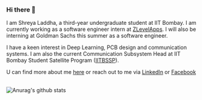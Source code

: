 ### Hi there 👋

I am Shreya Laddha, a third-year undergraduate student at IIT Bombay. I am currently working as a software engineer intern at [ZLevelApps](https://zlevelapps.com/). I will also be interning at Goldman Sachs this summer as a software engineer. 

I have a keen interest in Deep Learning, PCB design and communication systems. I am also the current Communication Subsystem Head at IIT Bombay Student Satellite Program ([IITBSSP](https://www.aero.iitb.ac.in/satlab/)).

U can find more about me [here](https://laddhashreya2000.github.io/) or reach out to me via [LinkedIn](https://www.linkedin.com/in/shreya-laddha/) or [Facebook](https://www.facebook.com/shreya.laddha.779)
<br/><br/>
<!--
**laddhashreya2000/laddhashreya2000** is a ✨ _special_ ✨ repository because its `README.md` (this file) appears on your GitHub profile.

Here are some ideas to get you started:

- 🔭 I’m currently working on ...
- 🌱 I’m currently learning ...
- 👯 I’m looking to collaborate on ...
- 🤔 I’m looking for help with ...
- 💬 Ask me about ...
- 😄 Pronouns: ...
- ⚡ Fun fact: ...
-->
<!-- - 📫 How to reach me: ... -->

![Anurag's github stats](https://github-readme-stats.vercel.app/api?username=laddhashreya2000&show_icons=true&theme=radical&hide=issues,stars&count_private=true)

<!-- [![Top Langs](https://github-readme-stats.vercel.app/api/top-langs/?username=laddhashreya2000&langs_count=8&theme=radical&layout=compact&hide=)](https://github.com/anuraghazra/github-readme-stats) -->

<!-- [![willianrod's wakatime stats](https://github-readme-stats.vercel.app/api/wakatime?username=laddhashreya2000)](https://github.com/anuraghazra/github-readme-stats) -->